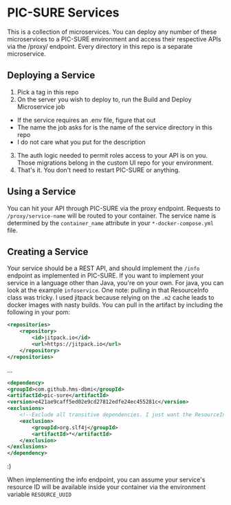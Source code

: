 # PIC-SURE Services

This is a collection of microservices. You can deploy any number of these microservices
to a PIC-SURE environment and access their respective APIs via the /proxy/ endpoint.
Every directory in this repo is a separate microservice.

## Deploying a Service

1. Pick a tag in this repo
2. On the server you wish to deploy to, run the Build and Deploy Microservice job  
  - If the service requires an .env file, figure that out
  - The name the job asks for is the name of the service directory in this repo
  - I do not care what you put for the description
3. The auth logic needed to permit roles access to your API is on you. Those migrations
belong in the custom UI repo for your environment. 
4. That's it. You don't need to restart PIC-SURE or anything.

## Using a Service

You can hit your API through PIC-SURE via the proxy endpoint. Requests to 
`/proxy/service-name` will be routed to your container. The service name is determined
by the `container_name` attribute in your `*-docker-compose.yml` file.

## Creating a Service

Your service should be a REST API, and should implement the `/info` endpoint as
implemented in PIC-SURE. If you want to implement your service in a language other
than Java, you're on your own. For java, you can look at the example `infoservice`.
One note: pulling in that ResourceInfo class was tricky. I used jitpack because
relying on the `.m2` cache leads to docker images with nasty builds. You can 
pull in the artifact by including the following in your pom:

```xml
<repositories>
    <repository>
        <id>jitpack.io</id>
        <url>https://jitpack.io</url>
    </repository>
</repositories>
```
...
```xml
<dependency>
<groupId>com.github.hms-dbmi</groupId>
<artifactId>pic-sure</artifactId>
<version>e421ae9caff5ed02e9cd27812edfe24ec455281c</version>
<exclusions>
    <!--Exclude all transitive dependencies. I just want the ResourceInfo class-->
    <exclusion>
        <groupId>org.slf4j</groupId>
        <artifactId>*</artifactId>
    </exclusion>
</exclusions>
</dependency>
```

:)


When implementing the info endpoint, you can assume your service's resource ID will
be available inside your container via the environment variable `RESOURCE_UUID`

